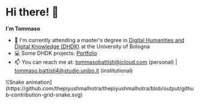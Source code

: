 # Hi there! 👋
**I'm Tommaso**
- 🌱 I'm currently attending a master's degree in [Digital Humanities and Digital Knowledge (DHDK)](https://corsi.unibo.it/2cycle/DigitalHumanitiesKnowledge) at the University of Bologna
- 💻 Some DHDK projects: [Portfolio](https://github.com/tommasobattisti/DHDKPortfolio.git)
- 📫 You can reach me at: tommasobattisti@icloud.com (personal) | tommaso.battisti4@studio.unibo.it (institutional)

<!--[![GitHub stats](https://github-readme-stats.vercel.app/api?username=tommasobattisti&count_private=true&theme=github_dark&show_icons=true)](https://github.com/anuraghazra/github-readme-stats)--!>

![Snake animation](https://github.com/thepiyushmalhotra/thepiyushmalhotra/blob/output/github-contribution-grid-snake.svg)
